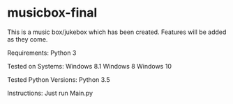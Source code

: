 # musicbox-final

This is a music box/jukebox which has been created. Features will be added as they come.

Requirements:
Python 3

Tested on Systems:
Windows 8.1
Windows 8
Windows 10

Tested Python Versions:
Python 3.5

Instructions:
Just run Main.py
